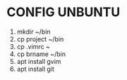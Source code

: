 # CONFIG UNBUNTU

1. mkdir ~/bin
1. cp project ~/bin
1. cp .vimrc ~
1. cp brname ~/bin
1. apt install gvim
1. apt install git
